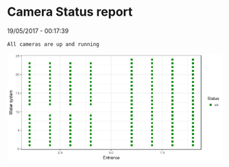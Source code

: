 Camera Status report
================
19/05/2017 - 00:17:39

    All cameras are up and running

![](camreport_files/figure-markdown_github/unnamed-chunk-2-1.png)
